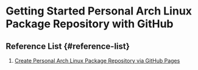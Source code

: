# Getting Started Personal Arch Linux Package Repository with GitHub


## Reference List {#reference-list}

1.  [Create Personal Arch Linux Package Repository via GitHub Pages](https://www.sainnhe.dev/post/create-personal-arch-linux-package-repository/)

